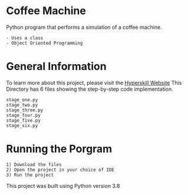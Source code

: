 # Coffee Machine
Python program that performs a simulation of a coffee machine.
```
- Uses a class
- Object Oriented Programming
```
# General Information
To learn more about this project, please visit the [Hyperskill Website](https://hyperskill.org/projects/68?track=2)
This Directory has 6 files showing the step-by-step code implementation.
```
stage_one.py
stage_two.py
stage_three.py
stage_four.py
stage_five.py
stage_six.py
```
# Running the Porgram
```
1) Download the files
2) Open the project in your choice of IDE 
3) Run the project
```
This project was built using Python version 3.8
